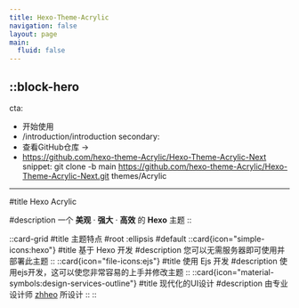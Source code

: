 ```yaml
---
title: Hexo-Theme-Acrylic
navigation: false
layout: page
main:
  fluid: false
---
```


::block-hero
---
cta:
  - 开始使用
  - /introduction/introduction
secondary:
  - 查看GitHub仓库 →
  - https://github.com/hexo-theme-Acrylic/Hexo-Theme-Acrylic-Next
snippet: git clone -b main https://github.com/hexo-theme-Acrylic/Hexo-Theme-Acrylic-Next.git themes/Acrylic
---

#title
Hexo Acrylic

#description
一个 **美观** · **强大** · **高效** 的 **Hexo** 主题
::

::card-grid
#title
主题特点
#root
:ellipsis
#default
  ::card{icon="simple-icons:hexo"}
  #title
  基于 Hexo 开发
  #description
  您可以无需服务器即可使用并部署此主题
  ::
  ::card{icon="file-icons:ejs"}
  #title
  使用 Ejs 开发
  #description
  使用ejs开发，这可以使您非常容易的上手并修改主题
  ::
  ::card{icon="material-symbols:design-services-outline"}
  #title
  现代化的UI设计
  #description
  由专业设计师 [zhheo](https://blog.zhheo.com/) 所设计
  ::
::